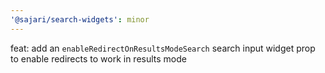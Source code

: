 ```yaml
---
'@sajari/search-widgets': minor
---
```


feat: add an `enableRedirectOnResultsModeSearch` search input widget prop to enable redirects to work in results mode

